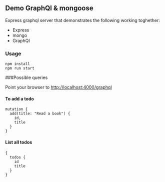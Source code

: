 ## Demo GraphQl & mongoose

Express graphql server that demonstrates the following working toghether:

* Express
* mongo
* GraphQl

### Usage

```
npm install
npm run start
```

###Possible queries

Point your browser to [http://localhost:4000/graphql](http://localhost:4000/graphql)

#### To add a todo

```
mutation {  
  add(title: "Read a book") {
    id,
    title
  }
}
```

#### List all todos

```
{
  todos {
    id
    title
  }
}
```
